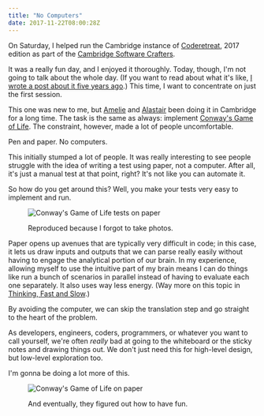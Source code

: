 ```yaml
---
title: "No Computers"
date: 2017-11-22T08:00:28Z
---
```


On Saturday, I helped run the Cambridge instance of [Coderetreat][], 2017 edition as part of the [Cambridge Software Crafters][].

It was a really fun day, and I enjoyed it thoroughly. Today, though, I'm not going to talk about the whole day. (If you want to read about what it's like, [I wrote a post about it five years ago][Post: Global Day of Coderetreat].) This time, I want to concentrate on just the first session.

This one was new to me, but [Amelie][@AmelieCornelis] and [Alastair][@alastairs] been doing it in Cambridge for a long time. The task is the same as always: implement [Conway's Game of Life][]. The constraint, however, made a lot of people uncomfortable.

Pen and paper. No computers.

<!--more-->

This initially stumped a lot of people. It was really interesting to see people struggle with the idea of writing a test using paper, not a computer. After all, it's just a manual test at that point, right? It's not like you can automate it.

So how do you get around this? Well, you make your tests very easy to implement and run.

<figure>
  <p><img src="http://assets.monospacedmonologues.com/2017-11-22+-+conways-game-of-life-tests-on-paper.jpg" alt="Conway's Game of Life tests on paper"/></p>
  <figcaption>Reproduced because I forgot to take photos.</figcaption>
</figure>

Paper opens up avenues that are typically very difficult in code; in this case, it lets us draw inputs and outputs that we can parse really easily without having to engage the analytical portion of our brain. In my experience, allowing myself to use the intuitive part of my brain means I can do things like run a bunch of scenarios in parallel instead of having to evaluate each one separately. It also uses way less energy. (Way more on this topic in [Thinking, Fast and Slow][].)

By avoiding the computer, we can skip the translation step and go straight to the heart of the problem.

As developers, engineers, coders, programmers, or whatever you want to call yourself, we're often *really* bad at going to the whiteboard or the sticky notes and drawing things out. We don't just need this for high-level design, but low-level exploration too.

I'm gonna be doing a lot more of this.

<figure>
  <p><img src="http://assets.monospacedmonologues.com/2017-11-22+-+conways-game-of-life-on-paper.jpg" alt="Conway's Game of Life on paper"/></p>
  <figcaption>And eventually, they figured out how to have fun.</figcaption>
</figure>

[@AmelieCornelis]: https://twitter.com/AmelieCornelis
[@alastairs]: https://twitter.com/alastairs
[Cambridge Software Crafters]: https://www.meetup.com/Cambridge-Software-Crafters/
[Coderetreat]: http://coderetreat.org/
[Conway's Game of Life]: http://monospacedmonologues.com/post/13794728271/global-day-of-coderetreat
[Post: Global Day of Coderetreat]: http://monospacedmonologues.com/post/13794728271/global-day-of-coderetreat
[Thinking, Fast and Slow]: http://amzn.to/2AZD9M7
